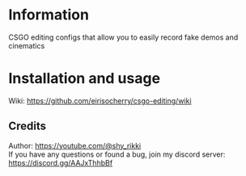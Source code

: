 # Information
CSGO editing configs that allow you to easily record fake demos and cinematics  

# Installation and usage
Wiki: https://github.com/eirisocherry/csgo-editing/wiki  

## Credits
Author: https://youtube.com/@shy_rikki  
If you have any questions or found a bug, join my discord server: https://discord.gg/AAJxThhbBf  
